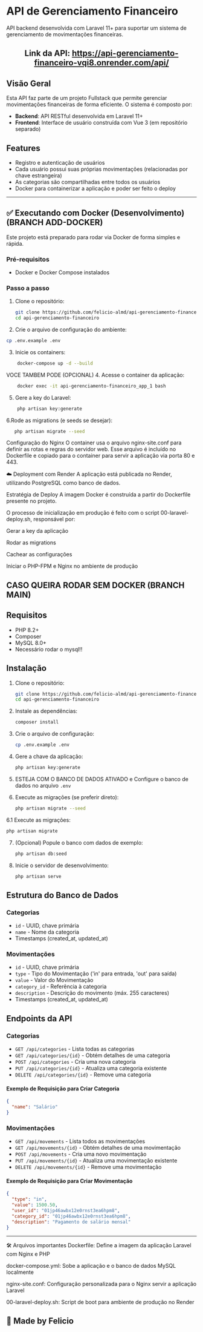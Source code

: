 # API de Gerenciamento Financeiro

API backend desenvolvida com Laravel 11+ para suportar um sistema de gerenciamento de movimentações financeiras.

<h2 align="center">Link da API: <a href="https://api-gerenciamento-financeiro-vqi8.onrender.com/api/">https://api-gerenciamento-financeiro-vqi8.onrender.com/api/</a></h2>

## Visão Geral

Esta API faz parte de um projeto Fullstack que permite gerenciar movimentações financeiras de forma eficiente. O sistema é composto por:

- **Backend**: API RESTful desenvolvida em Laravel 11+
- **Frontend**: Interface de usuário construída com Vue 3 (em repositório separado)

## Features
- Registro e autenticação de usuários
- Cada usuário possui suas próprias movimentações (relacionadas por chave estrangeira)
- As categorias são compartilhadas entre todos os usuários
- Docker para containerizar a aplicação e poder ser feito o deploy

---

## ✅ Executando com Docker (Desenvolvimento) (BRANCH ADD-DOCKER)

Este projeto está preparado para rodar via Docker de forma simples e rápida.

### Pré-requisitos

- Docker e Docker Compose instalados

### Passo a passo

1. Clone o repositório:
   ```bash
   git clone https://github.com/felicio-almd/api-gerenciamento-financeiro.git
   cd api-gerenciamento-financeiro
   ```

2. Crie o arquivo de configuração do ambiente:
```bash
cp .env.example .env
```

3. Inicie os containers:
```bash
    docker-compose up -d --build
   ```

VOCE TAMBEM PODE (OPCIONAL)
4. Acesse o container da aplicação:
```bash
    docker exec -it api-gerenciamento-financeiro_app_1 bash
   ```

5. Gere a key do Laravel:
```bash
    php artisan key:generate
   ```

6.Rode as migrations (e seeds se desejar):
```bash
   php artisan migrate --seed
   ```


Configuração do Nginx
O container usa o arquivo nginx-site.conf para definir as rotas e regras do servidor web. Esse arquivo é incluído no Dockerfile e copiado para o container para servir a aplicação via porta 80 e 443.

☁️ Deployment com Render
A aplicação está publicada no Render, utilizando PostgreSQL como banco de dados.

Estratégia de Deploy
A imagem Docker é construída a partir do Dockerfile presente no projeto.

O processo de inicialização em produção é feito com o script 00-laravel-deploy.sh, responsável por:

Gerar a key da aplicação

Rodar as migrations

Cachear as configurações

Iniciar o PHP-FPM e Nginx no ambiente de produção

## CASO QUEIRA RODAR SEM DOCKER (BRANCH MAIN)

## Requisitos

- PHP 8.2+
- Composer
- MySQL 8.0+
- Necessário rodar o mysql!!

## Instalação

1. Clone o repositório:
   ```bash
   git clone https://github.com/felicio-almd/api-gerenciamento-financeiro.git
   cd api-gerenciamento-financeiro
   ```

2. Instale as dependências:
   ```bash
   composer install
   ```

3. Crie o arquivo de configuração:
   ```bash
   cp .env.example .env
   ```

4. Gere a chave da aplicação:
   ```bash
   php artisan key:generate
   ```

5. ESTEJA COM O BANCO DE DADOS ATIVADO e Configure o banco de dados no arquivo `.env`

6. Execute as migrações (se preferir direto):
    ```bash
   php artisan migrate --seed
   ```
    
6.1 Execute as migrações:
   ```bash
   php artisan migrate
   ```

7. (Opcional) Popule o banco com dados de exemplo:
   ```bash
   php artisan db:seed
   ```

8. Inicie o servidor de desenvolvimento:
   ```bash
   php artisan serve
   ```
   

## Estrutura do Banco de Dados

### Categorias
- `id` - UUID, chave primária
- `name` - Nome da categoria
- Timestamps (created_at, updated_at)

### Movimentações
- `id` - UUID, chave primária
- `type` - Tipo do Movimentação ('in' para entrada, 'out' para saída)
- `value` - Valor do Movimentação
- `category_id` - Referência à categoria
- `description` - Descrição do movimento (máx. 255 caracteres)
- Timestamps (created_at, updated_at)

## Endpoints da API

### Categorias

- `GET /api/categories` - Lista todas as categorias
- `GET /api/categories/{id}` - Obtém detalhes de uma categoria
- `POST /api/categories` - Cria uma nova categoria
- `PUT /api/categories/{id}` - Atualiza uma categoria existente
- `DELETE /api/categories/{id}` - Remove uma categoria

#### Exemplo de Requisição para Criar Categoria
```json
{
  "name": "Salário"
}
```

### Movimentações

- `GET /api/movements` - Lista todos as movimentações
- `GET /api/movements/{id}` - Obtém detalhes de uma movimentação
- `POST /api/movements` - Cria uma novo movimentação
- `PUT /api/movements/{id}` - Atualiza uma movimentação existente
- `DELETE /api/movements/{id}` - Remove uma movimentação

#### Exemplo de Requisição para Criar Movimentação
```json
{
  "type": "in",
  "value": 1500.50,
  "user_id": "01jp46awbx12e0rnst3ea6hpm8",
  "category_id": "01jp46awbx12e0rnst3ea6hpm8",
  "description": "Pagamento de salário mensal"
}
```

---

🛠 Arquivos importantes
Dockerfile: Define a imagem da aplicação Laravel com Nginx e PHP

docker-compose.yml: Sobe a aplicação e o banco de dados MySQL localmente

nginx-site.conf: Configuração personalizada para o Nginx servir a aplicação Laravel

00-laravel-deploy.sh: Script de boot para ambiente de produção no Render


## 📝 Made by Felicio
